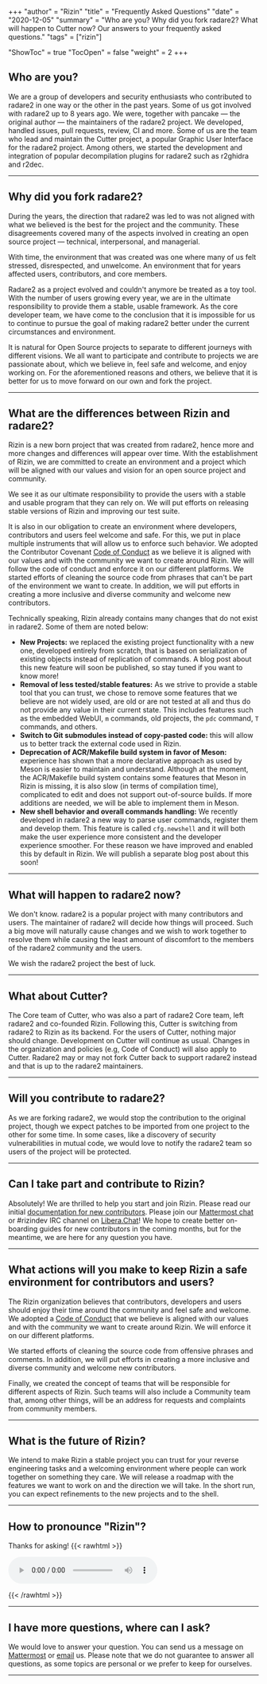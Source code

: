 +++
"author" = "Rizin"
"title" = "Frequently Asked Questions"
"date" = "2020-12-05"
"summary" = "Who are you? Why did you fork radare2? What will happen to Cutter now? Our answers to your frequently asked questions."
"tags" = ["rizin"]

"ShowToc" = true
"TocOpen" = false
"weight" = 2
+++

## Who are you?

We are a group of developers and security enthusiasts who contributed to radare2 in one way or the other in the past years. Some of us got involved with radare2 up to 8 years ago. We were, together with pancake — the original author — the maintainers of the radare2 project. We developed, handled issues, pull requests, review, CI and more. Some of us are the team who lead and maintain the Cutter project, a popular Graphic User Interface for the radare2 project. Among others, we started the development and integration of popular decompilation plugins for radare2 such as r2ghidra and r2dec.

---

## Why did you fork radare2?

During the years, the direction that radare2 was led to was not aligned with what we believed is the best for the project and the community. These disagreements covered many of the aspects involved in creating an open source project — technical, interpersonal, and managerial.

With time, the environment that was created was one where many of us felt stressed, disrespected, and unwelcome. An environment that for years affected users, contributors, and core members.

Radare2 as a project evolved and couldn't anymore be treated as a toy tool. With the number of users growing every year, we are in the ultimate responsibility to provide them a stable, usable framework. As the core developer team, we have come to the conclusion that it is impossible for us to continue to pursue the goal of making radare2 better under the current circumstances and environment.

It is natural for Open Source projects to separate to different journeys with different visions. We all want to participate and contribute to projects we are passionate about, which we believe in, feel safe and welcome, and enjoy working on. For the aforementioned reasons and others, we believe that it is better for us to move forward on our own and fork the project.

---

## What are the differences between Rizin and radare2?

Rizin is a new born project that was created from radare2, hence more and more changes and differences will appear over time. With the establishment of Rizin, we are committed to create an environment and a project which will be aligned with our values and vision for an open source project and community.

We see it as our ultimate responsibility to provide the users with a stable and usable program that they can rely on. We will put efforts on releasing stable versions of Rizin and improving our test suite.

It is also in our obligation to create an environment where developers, contributors and users feel welcome and safe. For this, we put in place multiple instruments that will allow us to enforce such behavior. We adopted the Contributor Covenant [Code of Conduct](https://rizin.re/code-of-conduct/) as we believe it is aligned with our values and with the community we want to create around Rizin. We will follow the code of conduct and enforce it on our different platforms. We started efforts of cleaning the source code from phrases that can't be part of the environment we want to create. In addition, we will put efforts in creating a more inclusive and diverse community and welcome new contributors.

Technically speaking, Rizin already contains many changes that do not exist in radare2. Some of them are noted below:

- **New Projects:** we replaced the existing project functionality with a new one, developed entirely from scratch, that is based on serialization of existing objects instead of replication of commands. A blog post about this new feature will soon be published, so stay tuned if you want to know more!
- **Removal of less tested/stable features:** As we strive to provide a stable tool that you can trust, we chose to remove some features that we believe are not widely used, are old or are not tested at all and thus do not provide any value in their current state. This includes features such as the embedded WebUI, `m` commands, old projects, the `pdc` command, `T` commands, and others.
- **Switch to Git submodules instead of copy-pasted code:** this will allow us to better track the external code used in Rizin.
- **Deprecation of ACR/Makefile build system in favor of Meson:** experience has shown that a more declarative approach as used by Meson is easier to maintain and understand. Although at the moment, the ACR/Makefile build system contains some features that Meson in Rizin is missing, it is also slow (in terms of compilation time), complicated to edit and does not support out-of-source builds. If more additions are needed, we will be able to implement them in Meson.
- **New shell behavior and overall commands handling:** We recently developed in radare2 a new way to parse user commands, register them and develop them. This feature is called `cfg.newshell` and it will both make the user experience more consistent and the developer experience smoother. For these reason we have improved and enabled this by default in Rizin. We will publish a separate blog post about this soon!

---

## What will happen to radare2 now?

We don't know. radare2 is a popular project with many contributors and users. The maintainer of radare2 will decide how things will proceed. Such a big move will naturally cause changes and we wish to work together to resolve them while causing the least amount of discomfort to the members of the radare2 community and the users.

We wish the radare2 project the best of luck. 

---

## What about Cutter?

The Core team of Cutter, who was also a part of radare2 Core team, left radare2 and co-founded Rizin. Following this, Cutter is switching from radare2 to Rizin as its backend. For the users of Cutter, nothing major should change. Development on Cutter will continue as usual. Changes in the organization and policies (e.g, Code of Conduct) will also apply to Cutter. Radare2 may or may not fork Cutter back to support radare2 instead and that is up to the radare2 maintainers.

---

## Will you contribute to radare2?

As we are forking radare2, we would stop the contribution to the original project, though we expect patches to be imported from one project to the other for some time. In some cases, like a discovery of security vulnerabilities in mutual code, we would love to notify the radare2 team so users of the project will be protected.

---


## Can I take part and contribute to Rizin?

Absolutely! We are thrilled to help you start and join Rizin. Please read our initial [documentation for new contributors](https://github.com/rizinorg/rizin/blob/dev/CONTRIBUTING.md). Please join our [Mattermost chat](https://im.rizin.re/) or #rizindev IRC channel on [Libera.Chat](https://kiwiirc.com/nextclient/#irc://irc.libera.chat/#rizindev)! We hope to create better on-boarding guides for new contributors in the coming months, but for the meantime, we are here for any question you have.

---

## What actions will you make to keep Rizin a safe environment for contributors and users?

The Rizin organization believes that contributors, developers and users should enjoy their time around the community and feel safe and welcome. We adopted a [Code of Conduct](https://rizin.re/code-of-conduct/) that we believe is aligned with our values and with the community we want to create around Rizin. We will enforce it on our different platforms.

We started efforts of cleaning the source code from offensive phrases and comments. In addition, we will put efforts in creating a more inclusive and diverse community and welcome new contributors.

Finally, we created the concept of teams that will be responsible for different aspects of Rizin. Such teams will also include a Community team that, among other things, will be an address for requests and complaints from community members. 

---

## What is the future of Rizin?

We intend to make Rizin a stable project you can trust for your reverse engineering tasks and a welcoming environment where people can work together on something they care. We will release a roadmap with the features we want to work on and the direction we will take. In the short run, you can expect refinements to the new projects and to the shell.

---

## How to pronounce "Rizin"?
Thanks for asking!
{{< rawhtml >}}
<p>
    <audio controls>
        <source src="/audio/rizin.ogg" type="audio/ogg">
        Your browser does not support the audio element.
    </audio> 
</p>
{{< /rawhtml >}}

---

## I have more questions, where can I ask?

We would love to answer your question. You can send us a message on [Mattermost](https://im.rizin.re) or [email](mailto:core@rizin.re) us. Please note that we do not guarantee to answer all questions, as some topics are personal or we prefer to keep for ourselves.

---
